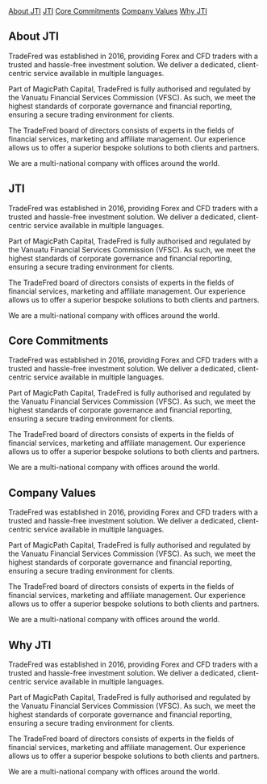 <div className="row justify-content-between">
            <div className="col-4 pr-5">
              <div className="nav flex-column nav-pills" id="v-pills-tab" role="tablist" aria-orientation="vertical">
                <a className="nav-link active" id="v-pills-1" data-toggle="pill" href="#v-pills-1-tab" role="tab" aria-controls="v-pills-1-tab" aria-selected="true"> <i className="fas fa-info-circle "></i>About JTI</a>
                <a className="nav-link" id="v-pills-2" data-toggle="pill" href="#v-pills-2-tab" role="tab" aria-controls="v-pills-2-tab" aria-selected="false"><i className="fas fa-user-tie "></i>JTI</a>
                <a className="nav-link" id="v-pills-3" data-toggle="pill" href="#v-pills-3-tab" role="tab" aria-controls="v-pills-3-tab" aria-selected="false"><i className="fas fa-file-alt"></i> Core Commitments</a>
                <a className="nav-link" id="v-pills-4" data-toggle="pill" href="#v-pills-4-tab" role="tab" aria-controls="v-pills-4-tab" aria-selected="false"><i className="far fa-handshake "></i> Company Values</a>
                <a className="nav-link" id="v-pills-5" data-toggle="pill" href="#v-pills-5-tab" role="tab" aria-controls="v-pills-5-tab" aria-selected="false"><i className="fas fa-question-circle"></i> Why JTI</a>
              </div>
            </div>
            <div className="col-8">
              <div className="tab-content" id="v-pills-tabContent">
                <div className="tab-pane fade show active" id="v-pills-1-tab" role="tabpanel" aria-labelledby="v-pills-1-tab">
                  <h2>About JTI</h2>
                  <div className="entry">
                    <p>TradeFred was established in 2016, providing Forex and CFD traders with a trusted and hassle-free investment solution. We deliver a dedicated, client-centric service available in multiple languages.
                    </p>
                    <p>Part of MagicPath Capital, TradeFred is fully authorised and regulated by the Vanuatu Financial Services Commission (VFSC). As such, we meet the highest standards of corporate governance and financial reporting, ensuring a secure trading environment for clients.
                      </p>
                    <p> The TradeFred board of directors consists of experts in the fields of financial services, marketing and affiliate management. Our experience allows us to offer a superior bespoke solutions to both clients and partners.
                    </p>
                    <p>We are a multi-national company with offices around the world.
                      </p>
                  </div>
                </div>
                <div className="tab-pane fade" id="v-pills-2-tab" role="tabpanel" aria-labelledby="v-pills-2-tab">
                  <h2> JTI</h2>
                  <div className="entry">
                    <p>TradeFred was established in 2016, providing Forex and CFD traders with a trusted and hassle-free investment solution. We deliver a dedicated, client-centric service available in multiple languages.
                  </p>
                    <p>Part of MagicPath Capital, TradeFred is fully authorised and regulated by the Vanuatu Financial Services Commission (VFSC). As such, we meet the highest standards of corporate governance and financial reporting, ensuring a secure trading environment for clients.
                    </p>
                    <p> The TradeFred board of directors consists of experts in the fields of financial services, marketing and affiliate management. Our experience allows us to offer a superior bespoke solutions to both clients and partners.
                   </p>
                    <p>We are a multi-national company with offices around the world.
                    </p>
                  </div>
                </div>
                <div className="tab-pane fade" id="v-pills-3-tab" role="tabpanel" aria-labelledby="v-pills-3-tab">
                  <h2>Core Commitments</h2>
                  <div className="entry">
                    <p>TradeFred was established in 2016, providing Forex and CFD traders with a trusted and hassle-free investment solution. We deliver a dedicated, client-centric service available in multiple languages.
                  </p>
                    <p>Part of MagicPath Capital, TradeFred is fully authorised and regulated by the Vanuatu Financial Services Commission (VFSC). As such, we meet the highest standards of corporate governance and financial reporting, ensuring a secure trading environment for clients.
                    </p>
                    <p> The TradeFred board of directors consists of experts in the fields of financial services, marketing and affiliate management. Our experience allows us to offer a superior bespoke solutions to both clients and partners.
                   </p>
                    <p>We are a multi-national company with offices around the world.
                    </p>
                  </div>
                </div>
                <div className="tab-pane fade" id="v-pills-4-tab" role="tabpanel" aria-labelledby="v-pills-4-tab">
                  <h2>Company Values</h2>
                  <div className="entry">
                    <p>TradeFred was established in 2016, providing Forex and CFD traders with a trusted and hassle-free investment solution. We deliver a dedicated, client-centric service available in multiple languages.
                  </p>
                    <p>Part of MagicPath Capital, TradeFred is fully authorised and regulated by the Vanuatu Financial Services Commission (VFSC). As such, we meet the highest standards of corporate governance and financial reporting, ensuring a secure trading environment for clients.
                    </p>
                    <p> The TradeFred board of directors consists of experts in the fields of financial services, marketing and affiliate management. Our experience allows us to offer a superior bespoke solutions to both clients and partners.
                   </p>
                    <p>We are a multi-national company with offices around the world.
                    </p>
                  </div>
                </div>
                <div className="tab-pane fade" id="v-pills-5-tab" role="tabpanel" aria-labelledby="v-pills-5-tab">
                  <h2>Why JTI</h2>
                  <div className="entry">
                    <p>TradeFred was established in 2016, providing Forex and CFD traders with a trusted and hassle-free investment solution. We deliver a dedicated, client-centric service available in multiple languages.
                  </p>
                    <p>Part of MagicPath Capital, TradeFred is fully authorised and regulated by the Vanuatu Financial Services Commission (VFSC). As such, we meet the highest standards of corporate governance and financial reporting, ensuring a secure trading environment for clients.
                    </p>
                    <p> The TradeFred board of directors consists of experts in the fields of financial services, marketing and affiliate management. Our experience allows us to offer a superior bespoke solutions to both clients and partners.
                   </p>
                    <p>We are a multi-national company with offices around the world.
                    </p>
                  </div>
                </div>
              </div>
            </div>
          </div>